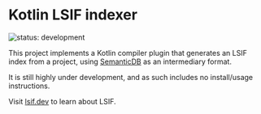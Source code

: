 # Kotlin LSIF indexer 
![status: development](https://camo.githubusercontent.com/27137af2d15ae2e5af54fb7ec1081e001370f021901724d630e23003990b08c5/68747470733a2f2f696d672e736869656c64732e696f2f62616467652f7374617475732d646576656c6f706d656e742d79656c6c6f773f7374796c653d666c6174)

This project implements a Kotlin compiler plugin that generates an LSIF index from a project, using [SemanticDB](https://scalameta.org/docs/semanticdb/guide.html) as an intermediary format.   

It is still highly under development, and as such includes no install/usage instructions.

Visit [lsif.dev](lsif.dev) to learn about LSIF.